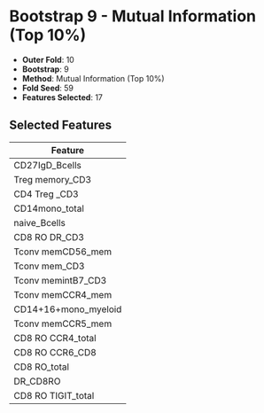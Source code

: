 # Bootstrap 9 - Mutual Information (Top 10%)

- **Outer Fold**: 10
- **Bootstrap**: 9
- **Method**: Mutual Information (Top 10%)
- **Fold Seed**: 59
- **Features Selected**: 17

## Selected Features

| Feature |
|---------|
| CD27IgD_Bcells |
| Treg memory_CD3 |
| CD4 Treg _CD3 |
| CD14mono_total |
| naive_Bcells |
| CD8 RO DR_CD3 |
| Tconv memCD56_mem |
| Tconv mem_CD3 |
| Tconv memintB7_CD3 |
| Tconv memCCR4_mem |
| CD14+16+mono_myeloid |
| Tconv memCCR5_mem |
| CD8 RO CCR4_total |
| CD8 RO CCR6_CD8 |
| CD8 RO_total |
| DR_CD8RO |
| CD8 RO TIGIT_total |
